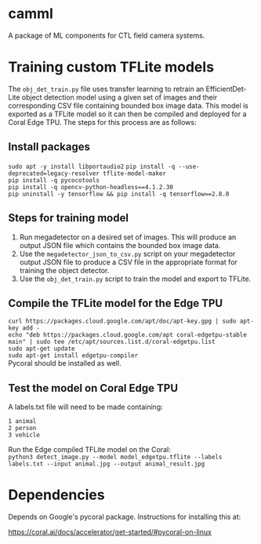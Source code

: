 # camml
A package of ML components for CTL field camera systems. 

# Training custom TFLite models

The `obj_det_train.py` file uses transfer learning to retrain an EfficientDet-Lite object detection model using a given set of images and their corresponding CSV file containing bounded box image data. This model is exported as a TFLite model so it can then be compiled and deployed for a Coral Edge TPU. The steps for this process are as follows:

## Install packages

`sudo apt -y install libportaudio2`
`pip install -q --use-deprecated=legacy-resolver tflite-model-maker`  
`pip install -q pycocotools`  
`pip install -q opencv-python-headless==4.1.2.30`  
`pip uninstall -y tensorflow && pip install -q tensorflow==2.8.0`  

## Steps for training model

1. Run megadetector on a desired set of images. This will produce an output JSON file which contains the bounded box image data.
2. Use the `megadetector_json_to_csv.py` script on your megadetector output JSON file to produce a CSV file in the appropriate format for training the object detector.
3. Use the `obj_det_train.py` script to train the model and export to TFLite.

## Compile the TFLite model for the Edge TPU

`curl https://packages.cloud.google.com/apt/doc/apt-key.gpg | sudo apt-key add -`  
`echo "deb https://packages.cloud.google.com/apt coral-edgetpu-stable main" | sudo tee /etc/apt/sources.list.d/coral-edgetpu.list`  
`sudo apt-get update`  
`sudo apt-get install edgetpu-compiler`  
Pycoral should be installed as well.

## Test the model on Coral Edge TPU

A labels.txt file will need to be made containing:
```
1 animal
2 person
3 vehicle
```  

Run the Edge compiled TFLite model on the Coral:  
`python3 detect_image.py --model model_edgetpu.tflite --labels labels.txt --input animal.jpg --output animal_result.jpg`  

# Dependencies

Depends on Google's pycoral package. Instructions for installing this
at:

https://coral.ai/docs/accelerator/get-started/#pycoral-on-linux